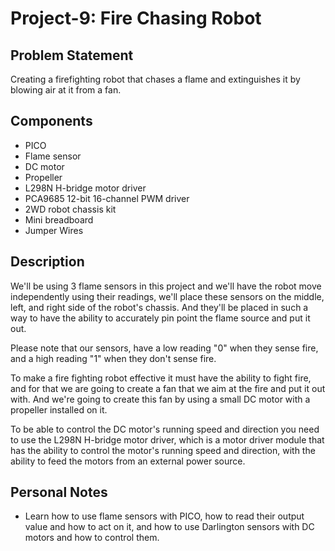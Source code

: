 # Project-9: Fire Chasing Robot
## Problem Statement
Creating a firefighting robot that chases a flame and extinguishes it by blowing air at it from a fan.
## Components
* PICO
* Flame sensor
* DC motor
* Propeller
* L298N H-bridge motor driver
* PCA9685 12-bit 16-channel PWM driver
* 2WD robot chassis kit
* Mini breadboard
* Jumper Wires
## Description
We'll be using 3 flame sensors in this project and we'll have the robot move independently using their readings, we'll place these sensors on the middle, left, and right side of the robot's chassis. And they'll be placed in such a way to have the ability to accurately pin point the flame source and put it out.

Please note that our sensors, have a low reading "0" when they sense fire, and a high reading "1" when they don't sense fire.

To make a fire fighting robot effective it must have the ability to fight fire, and for that we are going to create a fan that we aim at the fire and put it out with. And we're going to create this fan by using a small DC motor with a propeller installed on it.

To be able to control the DC motor's running speed and direction you need to use the L298N H-bridge motor driver, which is a motor driver module that has the ability to control the motor's running speed and direction, with the ability to feed the motors from an external power source.
## Personal Notes
* Learn how to use flame sensors with PICO, how to read their output value and how to act on it, and how to use Darlington sensors with DC motors and how to control them.

